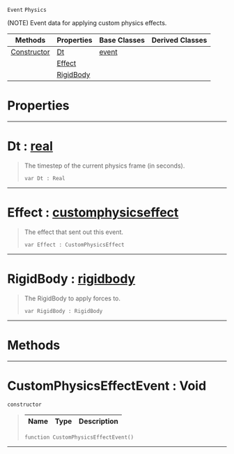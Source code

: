  `Event` `Physics`



(NOTE) Event data for applying custom physics effects.

|Methods|Properties|Base Classes|Derived Classes|
|---|---|---|---|
|[Constructor](customphysicseffectevent.md#customphysicseffectevent)|[Dt](customphysicseffectevent.md#dt-zilch-engine-documenta)|[event](event.md)| |
| |[Effect](customphysicseffectevent.md#effect-zilch-engine-docum)| | |
| |[RigidBody](customphysicseffectevent.md#rigidbody-zilch-engine-do)| | |


 #  Properties


---  
 #  Dt : [real](../nada_base_types/real.md)

> The timestep of the current physics frame (in seconds).
> ```TS:Nada
> var Dt : Real


---  
 #  Effect : [customphysicseffect](customphysicseffect.md)

> The effect that sent out this event.
> ```TS:Nada
> var Effect : CustomPhysicsEffect


---  
 #  RigidBody : [rigidbody](rigidbody.md)

> The RigidBody to apply forces to.
> ```TS:Nada
> var RigidBody : RigidBody


---  
 #  Methods


---  
 #  CustomPhysicsEffectEvent : Void

 `constructor`

> 
> |Name|Type|Description|
> |---|---|---|
> ```TS:Nada
> function CustomPhysicsEffectEvent()
> ``` 


---  
 

 